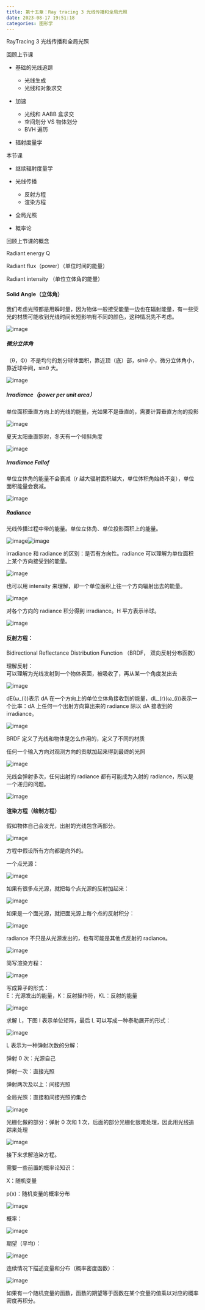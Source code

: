 ```yaml
---
title: 第十五章：Ray tracing 3 光线传播和全局光照
date: 2023-08-17 19:51:18
categories: 图形学
---
```



RayTracing 3 光线传播和全局光照

回顾上节课

- 基础的光线追踪

  - 光线生成
  - 光线和对象求交
- 加速

  - 光线和 AABB 盒求交
  - 空间划分 VS 物体划分
  - BVH 遍历
- 辐射度量学

本节课

- 继续辐射度量学
- 光线传播

  - 反射方程
  - 渲染方程
- 全局光照
- 概率论

回顾上节课的概念

Radiant energy Q 

Radiant flux（power）（单位时间的能量）

Radiant intensity （单位立体角的能量）

#### Solid Angle（立体角）

我们考虑光照都是用瞬时量，因为物体一般接受能量一边也在辐射能量，有一些荧光的材质可能收到光线时间长短影响有不同的颜色，这种情况先不考虑。

​![image](./images/图形学/image-20230817205113-x9s6j1d.png)​

##### 微分立体角

（θ，Φ）不是均匀的划分球体面积，靠近顶（底）部，sinθ 小，微分立体角小，靠近球中间，sinθ 大。

​![image](./images/图形学/image-20230817205118-m4jv0v0.png)​

##### Irradiance（power per unit area）

单位面积垂直方向上的光线的能量，光如果不是垂直的，需要计算垂直方向的投影

​![image](./images/图形学/image-20230817205125-klu2c8j.png)​

夏天太阳垂直照射，冬天有一个倾斜角度

​![image](./images/图形学/image-20230817205130-byl9p9q.png)​

##### Irradiance Fallof

单位立体角的能量不会衰减（r 越大辐射面积越大，单位体积角始终不变），单位面积能量会衰减。

​![image](./images/图形学/image-20230817205136-q8atzv3.png)​

##### Radiance

光线传播过程中带的能量。单位立体角、单位投影面积上的能量。

​![image](./images/图形学/image-20230817205141-jvr3dyt.png)​​![image](./images/图形学/image-20230817205149-8daktbu.png)​

irradiance 和 radiance 的区别：是否有方向性。radiance 可以理解为单位面积上某个方向接受到的能量。

​![image](./images/图形学/image-20230817205207-3le02ac.png)​

也可以用 intensity 来理解，即一个单位面积上往一个方向辐射出去的能量。

​![image](./images/图形学/image-20230817205212-ougl2it.png)​

对各个方向的 radiance 积分得到 irradiance。H 平方表示半球。

​![image](./images/图形学/image-20230817205218-v4bk3vm.png)​

#### 反射方程：

Bidirectional Reflectance Distribution Function （BRDF， 双向反射分布函数）

理解反射：<br />可以理解为光线发射到一个物体表面，被吸收了，再从某一个角度发出去

​![image](./images/图形学/image-20230817205224-qudzrqa.png)​

dE(ω_(i))表示 dA 在一个方向上的单位立体角接收到的能量，dL_(r)(ω_(i))表示一个比率：dA 上任何一个出射方向算出来的 radiance 除以 dA 接收到的 irradiance。

​![image](./images/图形学/image-20230817205318-uqhg02p.png)​

BRDF 定义了光线和物体是怎么作用的，定义了不同的材质

任何一个输入方向对观测方向的贡献加起来得到最终的光照

​![image](./images/图形学/image-20230817205323-ekculy6.png)​

光线会弹射多次，任何出射的 radiance 都有可能成为入射的 radiance，所以是一个递归的问题。

​![image](./images/图形学/image-20230817205328-n4taoy5.png)​

#### 渲染方程（绘制方程）

假如物体自己会发光，出射的光线包含两部分。

​![image](./images/图形学/image-20230817205333-zxc17qd.png)​

方程中假设所有方向都是向外的。

一个点光源：

​![image](./images/图形学/image-20230817205338-iu0rf82.png)​

如果有很多点光源，就把每个点光源的反射加起来：

​![image](./images/图形学/image-20230817205344-kwfp0lb.png)​

如果是一个面光源，就把面光源上每个点的反射积分：

​![image](./images/图形学/image-20230817205348-abgm9qo.png)​

radiance 不只是从光源发出的，也有可能是其他点反射的 radiance。

​![image](./images/图形学/image-20230817205355-bygbgw8.png)​

简写渲染方程：

​![image](./images/图形学/image-20230817205359-amjmbla.png)​

写成算子的形式：<br />E：光源发出的能量，K：反射操作符，KL：反射的能量

​![image](./images/图形学/image-20230817205405-8pgh610.png)​

求解 L，下图 I 表示单位矩阵，最后 L 可以写成一种泰勒展开的形式：

​![image](./images/图形学/image-20230817205410-d8we07n.png)​

L 表示为一种弹射次数的分解：

弹射 0 次：光源自己

弹射一次：直接光照

弹射两次及以上：间接光照

全局光照：直接和间接光照的集合

​![image](./images/图形学/image-20230817205417-9qmdapy.png)​

光栅化做的部分：弹射 0 次和 1 次，后面的部分光栅化很难处理，因此用光线追踪来处理

​![image](./images/图形学/image-20230817205423-8seoqud.png)​

接下来求解渲染方程。

需要一些前置的概率论知识：

X：随机变量

p(x)：随机变量的概率分布

​![image](./images/图形学/image-20230817205428-314odlg.png)​

概率：

​![image](./images/图形学/image-20230817205433-qhqm29n.png)​

期望（平均）：

​![image](./images/图形学/image-20230817205437-mm3719d.png)​

连续情况下描述变量和分布（概率密度函数）：

​![image](./images/图形学/image-20230817205442-0dhlbe4.png)​

如果有一个随机变量的函数，函数的期望等于函数在某个变量的值乘以对应的概率密度再积分。
